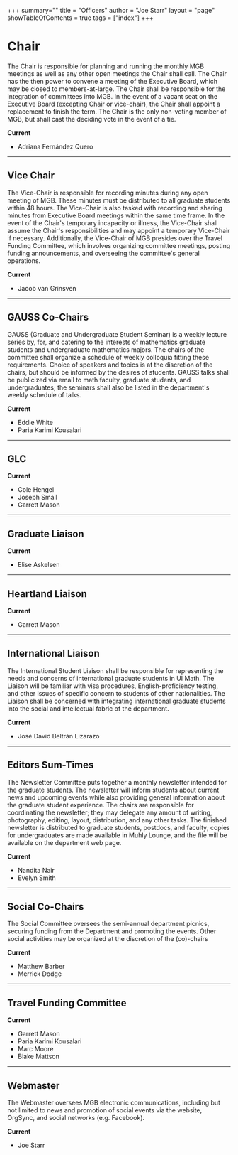 +++
summary=""
title = "Officers"
author = "Joe Starr"
layout = "page"
showTableOfContents = true
tags = ["index"]
+++


# Chair

The Chair is responsible for planning and running the monthly MGB meetings as well as any other open meetings the Chair shall call. The Chair has the then power to convene a meeting of the Executive Board, which may be closed to members-at-large. The Chair shall be responsible for the integration of committees into MGB. In the event of a vacant seat on the Executive Board (excepting Chair or vice-chair), the Chair shall appoint a replacement to finish the term. The Chair is the only non-voting member of MGB, but shall cast the deciding vote in the event of a tie.

**Current**

- Adriana Fernández Quero

---

## Vice Chair

The Vice-Chair is responsible for recording minutes during any open meeting of MGB. These minutes must be distributed to all graduate students within 48 hours. The Vice-Chair is also tasked with recording and sharing minutes from Executive Board meetings within the same time frame. In the event of the Chair's temporary incapacity or illness, the Vice-Chair shall assume the Chair's responsibilities and may appoint a temporary Vice-Chair if necessary. Additionally, the Vice-Chair of MGB presides over the Travel Funding Committee, which involves organizing committee meetings, posting funding announcements, and overseeing the committee's general operations.

**Current**

- Jacob van Grinsven   

---
## GAUSS Co-Chairs

GAUSS (Graduate and Undergraduate Student Seminar) is a weekly lecture series by, for, and catering to the interests of mathematics graduate students and undergraduate mathematics majors. The chairs of the committee shall organize a schedule of weekly colloquia fitting these requirements. Choice of speakers and topics is at the discretion of the chairs, but should be informed by the desires of students. GAUSS talks shall be publicized via email to math faculty, graduate students, and undergraduates; the seminars shall also be listed in the department's weekly schedule of talks.

**Current**

- Eddie White
- Paria Karimi Kousalari

---

## GLC

**Current**

- Cole Hengel
- Joseph Small
- Garrett Mason

---


## Graduate Liaison



**Current**

- Elise Askelsen

---

## Heartland Liaison


**Current**

- Garrett Mason

---


## International Liaison

The International Student Liaison shall be responsible for representing the needs and concerns of international graduate students in UI Math. The Liaison will be familiar with visa procedures, English-proficiency testing, and other issues of specific concern to students of other nationalities. The Liaison shall be concerned with integrating international graduate students into the social and intellectual fabric of the department.

**Current**

- José David Beltrán Lizarazo

---


## Editors Sum-Times

The Newsletter Committee puts together a monthly newsletter intended for the graduate students. The newsletter will inform students about current news and upcoming events while also providing general information about the graduate student experience. The chairs are responsible for coordinating the newsletter; they may delegate any amount of writing, photography, editing, layout, distribution, and any other tasks. The finished newsletter is distributed to graduate students, postdocs, and faculty; copies for undergraduates are made available in Muhly Lounge, and the file will be available on the department web page.

**Current**

- Nandita Nair
- Evelyn Smith

---


## Social Co-Chairs

The Social Committee oversees the semi-annual department picnics, securing funding from the Department and promoting the events. Other social activities may be organized at the discretion of the (co)-chairs

**Current**

- Matthew Barber
- Merrick Dodge

---

## Travel Funding Committee


**Current**

- Garrett Mason
- Paria Karimi Kousalari
- Marc Moore
- Blake Mattson

---

## Webmaster

The Webmaster oversees MGB electronic communications, including but not limited to
news and promotion of social events via the website,
OrgSync, and social networks (e.g. Facebook).

**Current**

- Joe Starr
